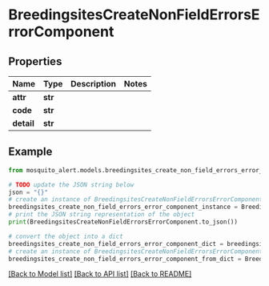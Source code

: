 # BreedingsitesCreateNonFieldErrorsErrorComponent


## Properties

Name | Type | Description | Notes
------------ | ------------- | ------------- | -------------
**attr** | **str** |  | 
**code** | **str** |  | 
**detail** | **str** |  | 

## Example

```python
from mosquito_alert.models.breedingsites_create_non_field_errors_error_component import BreedingsitesCreateNonFieldErrorsErrorComponent

# TODO update the JSON string below
json = "{}"
# create an instance of BreedingsitesCreateNonFieldErrorsErrorComponent from a JSON string
breedingsites_create_non_field_errors_error_component_instance = BreedingsitesCreateNonFieldErrorsErrorComponent.from_json(json)
# print the JSON string representation of the object
print(BreedingsitesCreateNonFieldErrorsErrorComponent.to_json())

# convert the object into a dict
breedingsites_create_non_field_errors_error_component_dict = breedingsites_create_non_field_errors_error_component_instance.to_dict()
# create an instance of BreedingsitesCreateNonFieldErrorsErrorComponent from a dict
breedingsites_create_non_field_errors_error_component_from_dict = BreedingsitesCreateNonFieldErrorsErrorComponent.from_dict(breedingsites_create_non_field_errors_error_component_dict)
```
[[Back to Model list]](../README.md#documentation-for-models) [[Back to API list]](../README.md#documentation-for-api-endpoints) [[Back to README]](../README.md)


